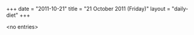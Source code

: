 +++
date = "2011-10-21"
title = "21 October 2011 (Friday)"
layout = "daily-diet"
+++

<p>&lt;no entries&gt;</p>